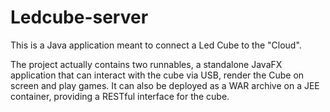 # Ledcube-server

This is a Java application meant to connect a Led Cube to the "Cloud".

The project actually contains two runnables, a standalone JavaFX application that can interact with the cube via USB, render the Cube on screen and play games.
It can also be deployed as a WAR archive on a JEE container, providing a RESTful interface for the cube.

